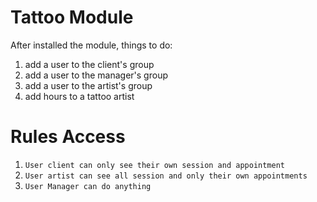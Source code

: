 
# Tattoo Module
After installed the module, things to do:
1. add a user to the client's group
2. add a user to the manager's group
3. add a user to the artist's group
4. add hours to a tattoo artist

Rules Access
============
1. ``User client can only see their own session and appointment``
2. ``User artist can see all session and only their own appointments``
3. ``User Manager can do anything``
